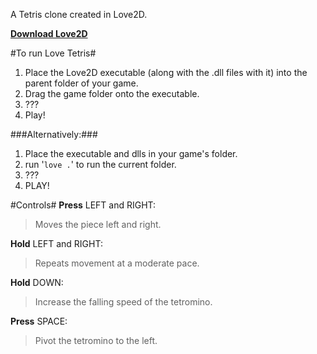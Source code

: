 A Tetris clone created in Love2D.

[**Download Love2D**](http://www.love2d.org/)

#To run Love Tetris#

1. Place the Love2D executable (along with the .dll files with it) into the parent folder of your game.
2. Drag the game folder onto the executable.
3. ???
4. Play!

###Alternatively:###

1. Place the executable and dlls in your game's folder.
2. run '`love .`' to run the current folder.
3. ???
4. PLAY!

#Controls#
**Press** LEFT and RIGHT:
> Moves the piece left and right.

**Hold** LEFT and RIGHT:
> Repeats movement at a moderate pace.

**Hold** DOWN:
> Increase the falling speed of the tetromino.

**Press** SPACE:
> Pivot the tetromino to the left.
